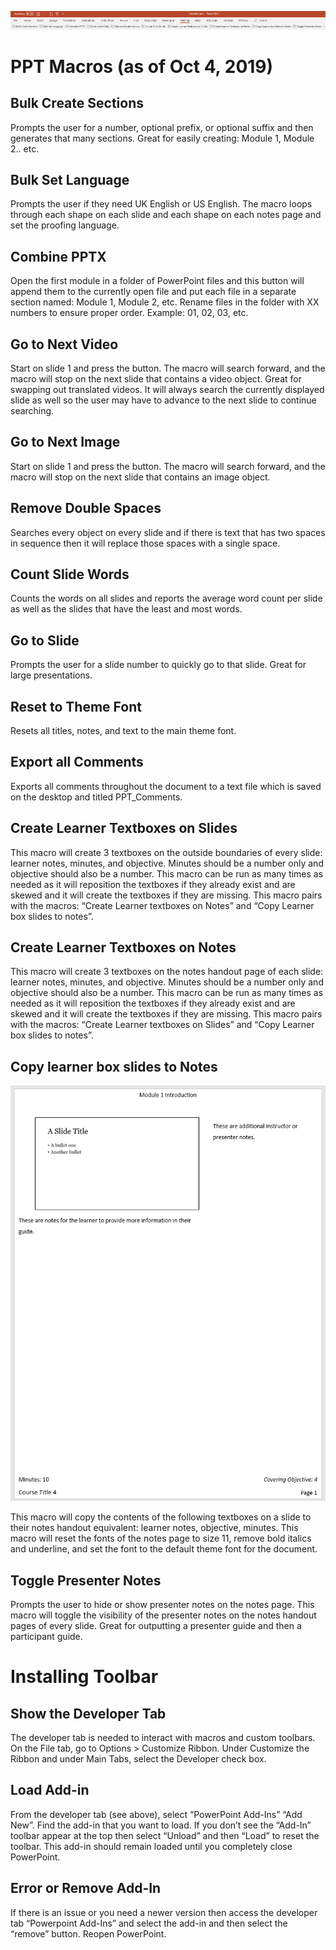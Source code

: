 ![](media/nav.png)

# PPT Macros (as of Oct 4, 2019)

## Bulk Create Sections

Prompts the user for a number, optional prefix, or optional suffix and then
generates that many sections. Great for easily creating: Module 1, Module 2..
etc.

## Bulk Set Language

Prompts the user if they need UK English or US English. The macro loops through
each shape on each slide and each shape on each notes page and set the proofing
language.

## Combine PPTX

Open the first module in a folder of PowerPoint files and this button will
append them to the currently open file and put each file in a separate section
named: Module 1, Module 2, etc. Rename files in the folder with XX numbers to
ensure proper order. Example: 01, 02, 03, etc.

## Go to Next Video

Start on slide 1 and press the button. The macro will search forward, and the
macro will stop on the next slide that contains a video object. Great for
swapping out translated videos. It will always search the currently displayed
slide as well so the user may have to advance to the next slide to continue
searching.

## Go to Next Image

Start on slide 1 and press the button. The macro will search forward, and the
macro will stop on the next slide that contains an image object.

## Remove Double Spaces

Searches every object on every slide and if there is text that has two spaces in
sequence then it will replace those spaces with a single space.

## Count Slide Words

Counts the words on all slides and reports the average word count per slide as
well as the slides that have the least and most words.

## Go to Slide

Prompts the user for a slide number to quickly go to that slide. Great for large presentations.

## Reset to Theme Font

Resets all titles, notes, and text to the main theme font.

## Export all Comments

Exports all comments throughout the document to a text file which is saved on the desktop and titled PPT_Comments.

## Create Learner Textboxes on Slides

This macro will create 3 textboxes on the outside boundaries of every slide:
learner notes, minutes, and objective. Minutes should be a number only and
objective should also be a number. This macro can be run as many times as needed
as it will reposition the textboxes if they already exist and are skewed and it
will create the textboxes if they are missing. This macro pairs with the macros:
“Create Learner textboxes on Notes” and “Copy Learner box slides to notes”.

## Create Learner Textboxes on Notes

This macro will create 3 textboxes on the notes handout page of each slide:
learner notes, minutes, and objective. Minutes should be a number only and
objective should also be a number. This macro can be run as many times as needed
as it will reposition the textboxes if they already exist and are skewed and it
will create the textboxes if they are missing. This macro pairs with the macros:
“Create Learner textboxes on Slides” and “Copy Learner box slides to notes”.

## Copy learner box slides to Notes

![](media/notesig.png)

This macro will copy the contents of the following textboxes on a slide to their
notes handout equivalent: learner notes, objective, minutes. This macro will
reset the fonts of the notes page to size 11, remove bold italics and underline,
and set the font to the default theme font for the document.

## Toggle Presenter Notes

Prompts the user to hide or show presenter notes on the notes page. This macro
will toggle the visibility of the presenter notes on the notes handout pages of
every slide. Great for outputting a presenter guide and then a participant
guide.

# Installing Toolbar

## Show the Developer Tab

The developer tab is needed to interact with macros and custom toolbars. On the
File tab, go to Options \> Customize Ribbon. Under Customize the Ribbon and
under Main Tabs, select the Developer check box.

## Load Add-in

From the developer tab (see above), select “PowerPoint Add-Ins” “Add New”.
Find the add-in that you want to load. If you don’t
see the “Add-In” toolbar appear at the top then select “Unload” and then “Load”
to reset the toolbar. This add-in should remain loaded until you completely
close PowerPoint.

## Error or Remove Add-In

If there is an issue or you need a newer version then access the developer tab
“Powerpoint Add-Ins” and select the add-in and then select the “remove”
button. Reopen PowerPoint.

